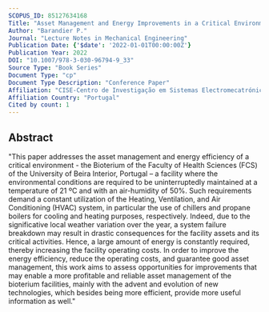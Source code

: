 ```yaml
---
SCOPUS_ID: 85127634168
Title: "Asset Management and Energy Improvements in a Critical Environment – The Case of a University Bioterium"
Author: "Barandier P."
Journal: "Lecture Notes in Mechanical Engineering"
Publication Date: {'$date': '2022-01-01T00:00:00Z'}
Publication Year: 2022
DOI: "10.1007/978-3-030-96794-9_33"
Source Type: "Book Series"
Document Type: "cp"
Document Type Description: "Conference Paper"
Affiliation: "CISE-Centro de Investigação em Sistemas Electromecatrónicos"
Affiliation Country: "Portugal"
Cited by count: 1
---
```


## Abstract
"This paper addresses the asset management and energy efficiency of a critical environment - the Bioterium of the Faculty of Health Sciences (FCS) of the University of Beira Interior, Portugal – a facility where the environmental conditions are required to be uninterruptedly maintained at a temperature of 21 ºC and with an air-humidity of 50%. Such requirements demand a constant utilization of the Heating, Ventilation, and Air Conditioning (HVAC) system, in particular the use of chillers and propane boilers for cooling and heating purposes, respectively. Indeed, due to the significative local weather variation over the year, a system failure breakdown may result in drastic consequences for the facility assets and its critical activities. Hence, a large amount of energy is constantly required, thereby increasing the facility operating costs. In order to improve the energy efficiency, reduce the operating costs, and guarantee good asset management, this work aims to assess opportunities for improvements that may enable a more profitable and reliable asset management of the bioterium facilities, mainly with the advent and evolution of new technologies, which besides being more efficient, provide more useful information as well."
